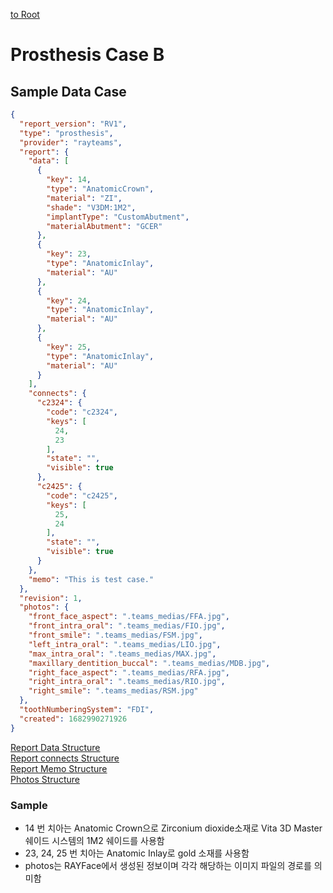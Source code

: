 [to Root](./report.md)

# Prosthesis Case B


## Sample Data Case

```JSON
{
  "report_version": "RV1",
  "type": "prosthesis",
  "provider": "rayteams",
  "report": {
    "data": [
      {
        "key": 14,
        "type": "AnatomicCrown",
        "material": "ZI",
        "shade": "V3DM:1M2",
        "implantType": "CustomAbutment",
        "materialAbutment": "GCER"
      },
      {
        "key": 23,
        "type": "AnatomicInlay",
        "material": "AU"
      },
      {
        "key": 24,
        "type": "AnatomicInlay",
        "material": "AU"
      },
      {
        "key": 25,
        "type": "AnatomicInlay",
        "material": "AU"
      }
    ],
    "connects": {
      "c2324": {
        "code": "c2324",
        "keys": [
          24,
          23
        ],
        "state": "",
        "visible": true
      },
      "c2425": {
        "code": "c2425",
        "keys": [
          25,
          24
        ],
        "state": "",
        "visible": true
      }
    },
    "memo": "This is test case."
  },
  "revision": 1,
  "photos": {
    "front_face_aspect": ".teams_medias/FFA.jpg",
    "front_intra_oral": ".teams_medias/FIO.jpg",
    "front_smile": ".teams_medias/FSM.jpg",
    "left_intra_oral": ".teams_medias/LIO.jpg",
    "max_intra_oral": ".teams_medias/MAX.jpg",
    "maxillary_dentition_buccal": ".teams_medias/MDB.jpg",
    "right_face_aspect": ".teams_medias/RFA.jpg",
    "right_intra_oral": ".teams_medias/RIO.jpg",
    "right_smile": ".teams_medias/RSM.jpg"
  },
  "toothNumberingSystem": "FDI",
  "created": 1682990271926
}
```
[Report Data Structure](./prosthesis-report-data-structure-x.md)   
[Report connects Structure](./prosthesis-report-connects-structure.md)   
[Report Memo Structure](./default-report-memo-structure.md)   
[Photos Structure](./rayface-photos-structure.md)   

### Sample
 - 14 번 치아는 Anatomic Crown으로 Zirconium dioxide소재로 Vita 3D Master 쉐이드 시스템의 1M2 쉐이드를 사용함
 - 23, 24, 25 번 치아는 Anatomic Inlay로 gold 소재를 사용함
 - photos는 RAYFace에서 생성된 정보이며 각각 해당하는 이미지 파일의 경로를 의미함